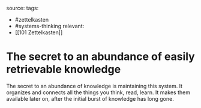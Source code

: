 source:
tags: 
- #zettelkasten
- #systems-thinking
relevant:
- [[101 Zettelkasten]]

# The secret to an abundance of easily retrievable knowledge

The secret to an abundance of knowledge is maintaining this system. It organizes and connects all the things you think, read, learn. It makes them available later on, after the initial burst of knowledge has long gone.